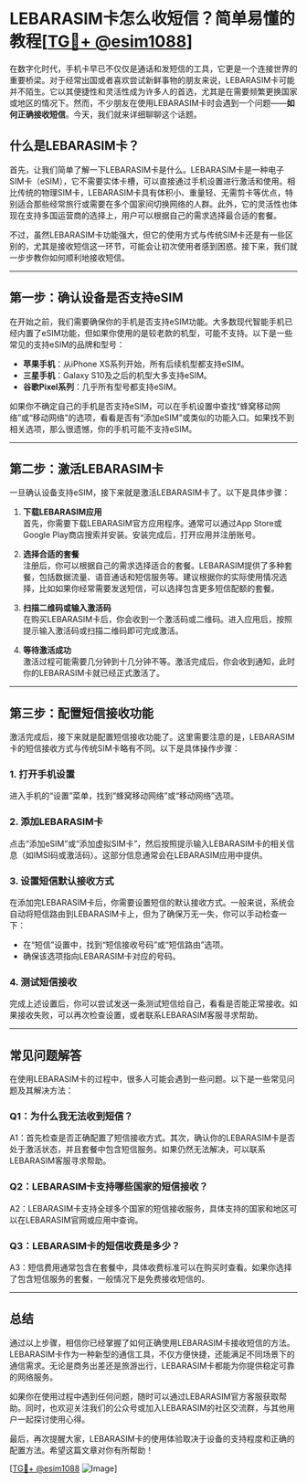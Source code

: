 # LEBARASIM卡怎么收短信？简单易懂的教程[[TG💪+ @esim1088](https://t.me/s/esim1088)]

在数字化时代，手机卡早已不仅仅是通话和发短信的工具，它更是一个连接世界的重要桥梁。对于经常出国或者喜欢尝试新鲜事物的朋友来说，LEBARASIM卡可能并不陌生。它以其便捷性和灵活性成为许多人的首选，尤其是在需要频繁更换国家或地区的情况下。然而，不少朋友在使用LEBARASIM卡时会遇到一个问题——**如何正确接收短信**。今天，我们就来详细聊聊这个话题。

## 什么是LEBARASIM卡？

首先，让我们简单了解一下LEBARASIM卡是什么。LEBARASIM卡是一种电子SIM卡（eSIM），它不需要实体卡槽，可以直接通过手机设置进行激活和使用。相比传统的物理SIM卡，LEBARASIM卡具有体积小、重量轻、无需剪卡等优点，特别适合那些经常旅行或需要在多个国家间切换网络的人群。此外，它的灵活性也体现在支持多国运营商的选择上，用户可以根据自己的需求选择最合适的套餐。

不过，虽然LEBARASIM卡功能强大，但它的使用方式与传统SIM卡还是有一些区别的，尤其是接收短信这一环节，可能会让初次使用者感到困惑。接下来，我们就一步步教你如何顺利地接收短信。

---

## 第一步：确认设备是否支持eSIM

在开始之前，我们需要确保你的手机是否支持eSIM功能。大多数现代智能手机已经内置了eSIM功能，但如果你使用的是较老款的机型，可能不支持。以下是一些常见的支持eSIM的品牌和型号：

- **苹果手机**：从iPhone XS系列开始，所有后续机型都支持eSIM。
- **三星手机**：Galaxy S10及之后的机型大多支持eSIM。
- **谷歌Pixel系列**：几乎所有型号都支持eSIM。

如果你不确定自己的手机是否支持eSIM，可以在手机设置中查找“蜂窝移动网络”或“移动网络”的选项，看看是否有“添加eSIM”或类似的功能入口。如果找不到相关选项，那么很遗憾，你的手机可能不支持eSIM。

---

## 第二步：激活LEBARASIM卡

一旦确认设备支持eSIM，接下来就是激活LEBARASIM卡了。以下是具体步骤：

1. **下载LEBARASIM应用**  
   首先，你需要下载LEBARASIM官方应用程序。通常可以通过App Store或Google Play商店搜索并安装。安装完成后，打开应用并注册账号。

2. **选择合适的套餐**  
   注册后，你可以根据自己的需求选择适合的套餐。LEBARASIM提供了多种套餐，包括数据流量、语音通话和短信服务等。建议根据你的实际使用情况选择，比如如果你经常需要发送短信，可以选择包含更多短信配额的套餐。

3. **扫描二维码或输入激活码**  
   在购买LEBARASIM卡后，你会收到一个激活码或二维码。进入应用后，按照提示输入激活码或扫描二维码即可完成激活。

4. **等待激活成功**  
   激活过程可能需要几分钟到十几分钟不等。激活完成后，你会收到通知，此时你的LEBARASIM卡就已经正式激活了。

---

## 第三步：配置短信接收功能

激活完成后，接下来就是配置短信接收功能了。这里需要注意的是，LEBARASIM卡的短信接收方式与传统SIM卡略有不同。以下是具体操作步骤：

### 1. 打开手机设置  
进入手机的“设置”菜单，找到“蜂窝移动网络”或“移动网络”选项。

### 2. 添加LEBARASIM卡  
点击“添加eSIM”或“添加虚拟SIM卡”，然后按照提示输入LEBARASIM卡的相关信息（如IMSI码或激活码）。这部分信息通常会在LEBARASIM应用中提供。

### 3. 设置短信默认接收方式  
在添加完LEBARASIM卡后，你需要设置短信的默认接收方式。一般来说，系统会自动将短信路由到LEBARASIM卡上，但为了确保万无一失，你可以手动检查一下：

- 在“短信”设置中，找到“短信接收号码”或“短信路由”选项。
- 确保该选项指向LEBARASIM卡对应的号码。

### 4. 测试短信接收  
完成上述设置后，你可以尝试发送一条测试短信给自己，看看是否能正常接收。如果接收失败，可以再次检查设置，或者联系LEBARASIM客服寻求帮助。

---

## 常见问题解答

在使用LEBARASIM卡的过程中，很多人可能会遇到一些问题。以下是一些常见问题及其解决方法：

### Q1：为什么我无法收到短信？
A1：首先检查是否正确配置了短信接收方式。其次，确认你的LEBARASIM卡是否处于激活状态，并且套餐中包含短信服务。如果仍然无法解决，可以联系LEBARASIM客服寻求帮助。

### Q2：LEBARASIM卡支持哪些国家的短信接收？
A2：LEBARASIM卡支持全球多个国家的短信接收服务，具体支持的国家和地区可以在LEBARASIM官网或应用中查询。

### Q3：LEBARASIM卡的短信收费是多少？
A3：短信费用通常包含在套餐中，具体收费标准可以在购买时查看。如果你选择了包含短信服务的套餐，一般情况下是免费接收短信的。

---

## 总结

通过以上步骤，相信你已经掌握了如何正确使用LEBARASIM卡接收短信的方法。LEBARASIM卡作为一种新型的通信工具，不仅方便快捷，还能满足不同场景下的通信需求。无论是商务出差还是旅游出行，LEBARASIM卡都能为你提供稳定可靠的网络服务。

如果你在使用过程中遇到任何问题，随时可以通过LEBARASIM官方客服获取帮助。同时，也欢迎关注我们的公众号或加入LEBARASIM的社区交流群，与其他用户一起探讨使用心得。

最后，再次提醒大家，LEBARASIM卡的使用体验取决于设备的支持程度和正确的配置方法。希望这篇文章对你有所帮助！

[[TG💪+ @esim1088](https://t.me/s/esim1088) ![Image](https://i.postimg.cc/4NQfJmqS/Snipaste-2025-05-13-00-14-12.png)]